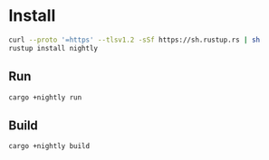 # Install

```bash
curl --proto '=https' --tlsv1.2 -sSf https://sh.rustup.rs | sh
rustup install nightly
```

## Run

```bash
cargo +nightly run
```

## Build

```bash
cargo +nightly build
```